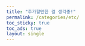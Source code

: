 ```yaml
---
title: "추가할만한 걸 생각중!"
permalink: /categories/etc/
toc_sticky: true
toc_ads: true
layout: single
---
```

